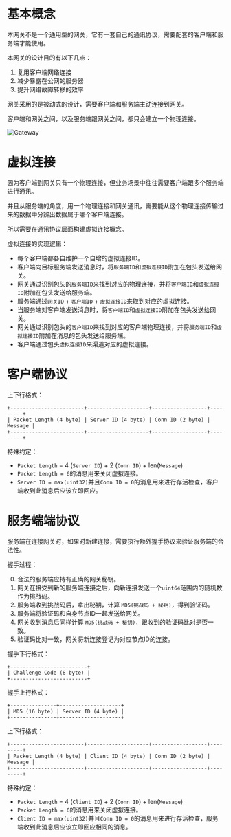 基本概念
========

本网关不是一个通用型的网关，它有一套自己的通讯协议，需要配套的客户端和服务端才能使用。

本网关的设计目的有以下几点：

1. 复用客户端网络连接
2. 减少暴露在公网的服务器
3. 提升网络故障转移的效率

网关采用的是被动式的设计，需要客户端和服务端主动连接到网关。

客户端和网关之间，以及服务端跟网关之间，都只会建立一个物理连接。

![Gateway](https://raw.githubusercontent.com/fastgo/gateway/master/gateway.png)

虚拟连接
========

因为客户端到网关只有一个物理连接，但业务场景中往往需要客户端跟多个服务端进行通讯。

并且从服务端的角度，用一个物理连接和网关通讯，需要能从这个物理连接传输过来的数据中分辨出数据属于哪个客户端连接。

所以需要在通讯协议层面构建虚拟连接概念。

虚拟连接的实现逻辑：

+ 每个客户端都各自维护一个自增的虚拟连接ID。
+ 客户端向目标服务端发送消息时，将`服务端ID`和`虚拟连接ID`附加在包头发送给网关。
+ 网关通过识别包头的`服务端ID`来找到对应的物理连接，并将`客户端ID`和`虚拟连接ID`附加在包头发送给服务端。
+ 服务端通过`网关ID` + `客户端ID` + `虚拟连接ID`来取到对应的虚拟连接。
+ 当服务端对客户端发送消息时，将`客户端ID`和`虚拟连接ID`附加在包头发送给网关。
+ 网关通过识别包头的`客户端ID`来找到对应的客户端物理连接，并将`服务端ID`和`虚拟连接ID`附加在消息的包头发送给服务端。
+ 客户端通过包头`虚拟连接ID`来渠道对应的虚拟连接。

客户端协议
==========

上下行格式：

```
+------------------------+--------------------+------------------+---------+
| Packet Length (4 byte) | Server ID (4 byte) | Conn ID (2 byte) | Message |
+------------------------+--------------------+------------------+---------+
```

特殊约定：

+ `Packet Length` = 4 (`Server ID`) + 2 (`Conn ID`) + len(`Message`)
+ `Packet Length = 6`的消息用来关闭虚拟连接。
+ `Server ID = max(uint32)`并且`Conn ID = 0`的消息用来进行存活检查，客户端收到此消息后应该立即回应。

服务端端协议
============

服务端在连接网关时，如果时新建连接，需要执行额外握手协议来验证服务端的合法性。

握手过程：

0. 合法的服务端应持有正确的网关秘钥。
1. 网关在接受到新的服务端连接之后，向新连接发送一个`uint64`范围内的随机数作为挑战码。
2. 服务端收到挑战码后，拿出秘钥，计算 `MD5(挑战码 + 秘钥)`，得到验证码。
3. 服务端将验证码和自身节点ID一起发送给网关。
4. 网关收到消息后同样计算 `MD5(挑战码 + 秘钥)`，跟收到的验证码比对是否一致。
5. 验证码比对一致，网关将新连接登记为对应节点ID的连接。

握手下行格式：

```
+-------------------------+
| Challenge Code (8 byte) |
+-------------------------+
```

握手上行格式：

```
+---------------+--------------------+
| MD5 (16 byte) | Server ID (4 byte) |
+---------------+--------------------+
```

上下行格式：

```
+------------------------+--------------------+------------------+---------+
| Packet Length (4 byte) | Client ID (4 byte) | Conn ID (2 byte) | Message |
+------------------------+--------------------+------------------+---------+
```

特殊约定：

+ `Packet Length` = 4 (`Client ID`) + 2 (`Conn ID`) + len(`Message`)
+ `Packet Length = 6`的消息用来关闭虚拟连接。
+ `Client ID = max(uint32)`并且`Conn ID = 0`的消息用来进行存活检查，服务端收到此消息后应该立即回应相同的消息。
